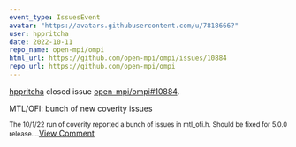 ```yaml
---
event_type: IssuesEvent
avatar: "https://avatars.githubusercontent.com/u/7818666?"
user: hppritcha
date: 2022-10-11
repo_name: open-mpi/ompi
html_url: https://github.com/open-mpi/ompi/issues/10884
repo_url: https://github.com/open-mpi/ompi
---
```


<a href='https://github.com/hppritcha' target='_blank'>hppritcha</a> closed issue <a href='https://github.com/open-mpi/ompi/issues/10884' target='_blank'>open-mpi/ompi#10884</a>.

<p>MTL/OFI: bunch of new coverity issues</p><small>The 10/1/22 run of coverity reported a bunch of issues in mtl_ofi.h.  Should be fixed for 5.0.0 release....</small><a href='https://github.com/open-mpi/ompi/issues/10884' target='_blank'>View Comment</a>